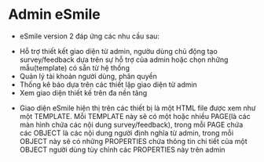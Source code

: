 # Admin eSmile
-	eSmile version 2 đáp ứng các nhu cầu sau:
+ Hỗ trợ thiết kết giao diện từ admin, ngườu dùng chủ động tạo survey/feedback dựa trên sự hỗ trợ của admin hoặc chọn những mẫu(template) có sẵn từ hệ thống
+ Quản lý tài khoản người dùng, phân quyền
+ Thống kê báo dựa trên các thiết lập giao diện từ admin
+ Xem giao diện thiết kế trên đa nền tảng
-	Giao diện eSmile hiện thị trên các thiết bị là một HTML file được xem như một TEMPLATE. Mỗi TEMPLATE này sẽ có một hoặc nhiều PAGE(là các màn hình chứa các nội dung survey/feedback), trong mỗi PAGE chứa các OBJECT là các nội dung người định nghĩa từ admin, trong mỗi OBJECT này sẽ có những PROPERTIES chứa thông tin chi tiết của một OBJECT người dùng tùy chỉnh các PROPERTIES này trên admin
